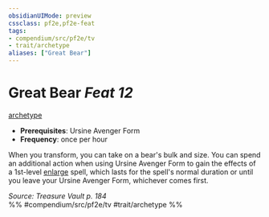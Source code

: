 ```yaml
---
obsidianUIMode: preview
cssclass: pf2e,pf2e-feat
tags:
- compendium/src/pf2e/tv
- trait/archetype
aliases: ["Great Bear"]
---
```

# Great Bear  *Feat 12*  
[archetype](rules/traits/archetype.md)  

- **Prerequisites**: Ursine Avenger Form
- **Frequency**: once per hour

When you transform, you can take on a bear's bulk and size. You can spend an additional action when using Ursine Avenger Form to gain the effects of a 1st-level [enlarge](compendium/spells/enlarge.md) spell, which lasts for the spell's normal duration or until you leave your Ursine Avenger Form, whichever comes first.

*Source: Treasure Vault p. 184*  
%% #compendium/src/pf2e/tv #trait/archetype %%